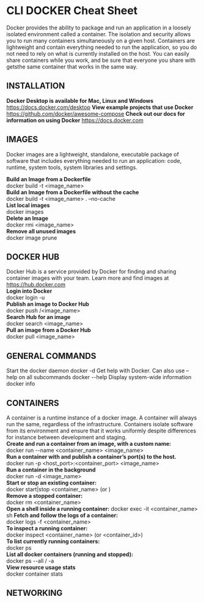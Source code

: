 # CLI DOCKER Cheat Sheet

Docker provides the ability to package and run an application in a loosely isolated environment called a container. The isolation and security allows you to run many containers simultaneously on a given host. Containers are lightweight and contain everything needed to run the application, so you do not need to rely on what is currently installed on the host. You can easily share containers while you work, and be sure that everyone you share with getsthe same container that works in the same way.

## INSTALLATION

**Docker Desktop is available for Mac, Linux and Windows**
<https://docs.docker.com/desktop>
**View example projects that use Docker**
<https://github.com/docker/awesome-compose>
**Check out our docs for information on using Docker**
<https://docs.docker.com>

## IMAGES

Docker images are a lightweight, standalone, executable package
of software that includes everything needed to run an application:
code, runtime, system tools, system libraries and settings.  

**Build an Image from a Dockerfile**  
docker build -t <image_name>  
**Build an Image from a Dockerfile without the cache**  
docker build -t <image_name> . –no-cache  
**List local images**  
docker images  
**Delete an Image**  
docker rmi <image_name>  
**Remove all unused images**  
docker image prune  

## DOCKER HUB

Docker Hub is a service provided by Docker for finding and sharing
container images with your team. Learn more and find images at <https://hub.docker.com>  
**Login into Docker**  
docker login -u <username>  
**Publish an image to Docker Hub**  
docker push <username>/<image_name>  
**Search Hub for an image**  
docker search <image_name>  
**Pull an image from a Docker Hub**  
docker pull <image_name>  

## GENERAL COMMANDS

Start the docker daemon
docker -d
Get help with Docker. Can also use –help on all subcommands
docker --help
Display system-wide information
docker info

## CONTAINERS

A container is a runtime instance of a docker image. A container
will always run the same, regardless of the infrastructure.
Containers isolate software from its environment and ensure
that it works uniformly despite differences for instance between
development and staging.  
**Create and run a container from an image, with a custom name:**  
docker run --name <container_name> <image_name>  
**Run a container with and publish a container’s port(s) to the host.**  
docker run -p <host_port>:<container_port> <image_name>  
**Run a container in the background**  
docker run -d <image_name>  
**Start or stop an existing container:**  
docker start|stop <container_name> (or <container-id>)  
**Remove a stopped container:**  
docker rm <container_name>  
**Open a shell inside a running container:**
docker exec -it <container_name> sh
**Fetch and follow the logs of a container:**  
docker logs -f <container_name>  
**To inspect a running container:**  
docker inspect <container_name> (or <container_id>)  
**To list currently running containers:**  
docker ps  
**List all docker containers (running and stopped):**  
docker ps --all / -a  
**View resource usage stats**  
docker container stats  

## NETWORKING  

